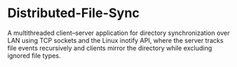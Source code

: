 # Distributed-File-Sync
A multithreaded client–server application for directory synchronization over LAN using TCP sockets and the Linux inotify API, where the server tracks file events recursively and clients mirror the directory while excluding ignored file types.
